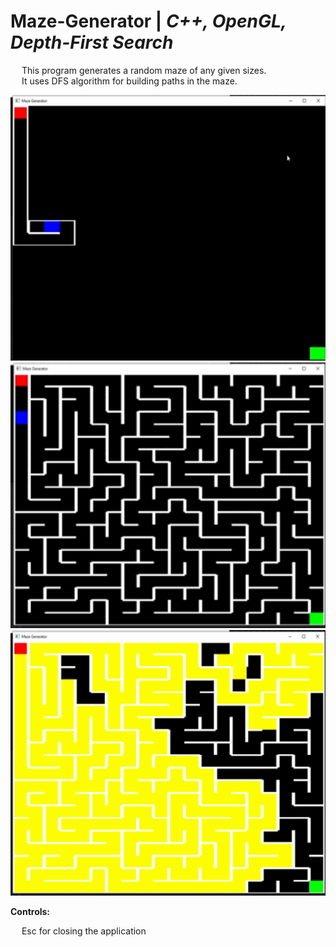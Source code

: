 # Maze-Generator | _C++, OpenGL, Depth-First Search_

&emsp; This program generates a random maze of any given sizes. <br/>
&emsp; It uses DFS algorithm for building paths in the maze. <br/>

<p align = "center">
  <img width="505" height="425" src="https://github.com/Razvan48/Maze-Generator/blob/main/Demo/Maze Generator Demo0.gif">
  <img width="505" height="425" src="https://github.com/Razvan48/Maze-Generator/blob/main/Demo/Maze Generator Demo1.gif">
  <img width="505" height="425" src="https://github.com/Razvan48/Maze-Generator/blob/main/Demo/Maze Generator Demo2.gif">
</p>

**Controls:** <br/>

&emsp; Esc for closing the application <br/>



